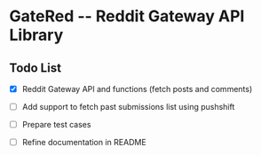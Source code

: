 # GateRed -- Reddit Gateway API Library

## Todo List

- [x] Reddit Gateway API and functions (fetch posts and comments)
- [ ] Add support to fetch past submissions list using pushshift
- [ ] Prepare test cases
- [ ] Refine documentation in README

